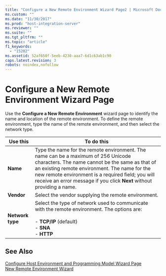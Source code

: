 ```yaml
---
title: "Configure a New Remote Environment Wizard Page2 | Microsoft Docs"
ms.custom: ""
ms.date: "11/30/2017"
ms.prod: "host-integration-server"
ms.reviewer: ""
ms.suite: ""
ms.tgt_pltfrm: ""
ms.topic: "article"
f1_keywords: 
  - "15202"
ms.assetid: 52af650f-5eeb-4230-aaa7-6d1c63ab1c90
caps.latest.revision: 3
robots: noindex,nofollow
---
```

# Configure a New Remote Environment Wizard Page
Use the **Configure a New Remote Environment** wizard page to identify the name and location of the remote environment. To define the remote environment, type the name of the remote environment, and then select the network type.  
  
|Use this|To do this|  
|--------------|----------------|  
|**Name**|Type the name for the remote environment. The name can be a maximum of 256 Unicode characters. The name cannot be the same as that of an existing remote environment. The name for the new remote environment is a required field; you will receive an error message if you click **Next** without providing a name.|  
|**Vendor**|Select the vendor supplying the remote environment.|  
|**Network type**|Select the type of network used to communicate with the remote environment. The options are:<br /><br /> -   **TCP/IP** (default)<br />-   **SNA**<br />-   **HTTP**|  
  
## See Also  
 [Configure Host Environment and Programming Model Wizard Page](../core/configure-host-environment-and-programming-model-wizard-page2.md)   
 [New Remote Environment Wizard](../core/new-remote-environment-wizard1.md)